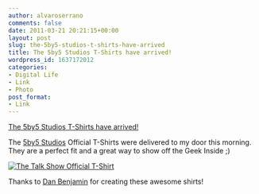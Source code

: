 ```yaml
---
author: alvaroserrano
comments: false
date: 2011-03-21 20:21:15+00:00
layout: post
slug: the-5by5-studios-t-shirts-have-arrived
title: The 5by5 Studios T-Shirts have arrived!
wordpress_id: 1637172012
categories:
- Digital Life
- Link
- Photo
post_format:
- Link
---
```


[The 5by5 Studios T-Shirts have arrived!](http://www.flickr.com/photos/analogsenses/sets/72157626319829200/)

The [5by5 Studios](http://5by5.tv) Official T-Shirts were delivered to my door this morning. They are a perfect fit and a great way to show off the Geek Inside ;)




[![The Talk Show Official T-Shirt](http://farm6.static.flickr.com/5136/5547295055_e6dd237c3a.jpg)](http://www.flickr.com/photos/analogsenses/sets/72157626319829200/)




Thanks to [Dan Benjamin](http://twitter.com/danbenjamin) for creating these awesome shirts!
